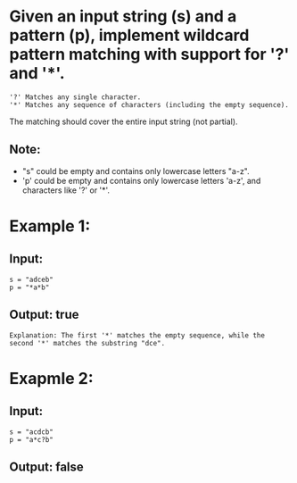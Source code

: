 # Given an input string (s) and a pattern (p), implement wildcard pattern matching with support for '?' and '*'.

```
'?' Matches any single character.
'*' Matches any sequence of characters (including the empty sequence).
```

The matching should cover the entire input string (not partial).

## Note:
- "s" could be empty and contains only lowercase letters "a-z".
- 'p' could be empty and contains only lowercase letters 'a-z', and characters like '?' or '*'.

# Example 1:
## Input:
```
s = "adceb"
p = "*a*b"
```
## Output: true
```
Explanation: The first '*' matches the empty sequence, while the second '*' matches the substring "dce".
```

# Exapmle 2:
## Input:
```
s = "acdcb"
p = "a*c?b"
```
## Output: false
